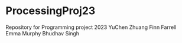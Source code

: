 # ProcessingProj23
Repository for Programming project 2023
YuChen Zhuang
Finn Farrell
Emma Murphy 
Bhudhav Singh
